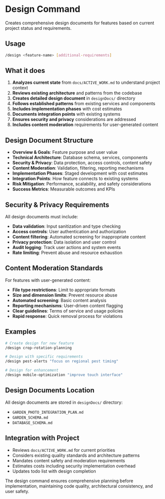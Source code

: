 # Design Command

Creates comprehensive design documents for features based on current project status and requirements.

## Usage
```bash
/design <feature-name> [additional-requirements]
```

## What it does
1. **Analyzes current state** from `docs/ACTIVE_WORK.md` to understand project context
2. **Reviews existing architecture** and patterns from the codebase
3. **Creates detailed design document** in `designDocs/` directory
4. **Follows established patterns** from existing services and components
5. **Includes implementation phases** with cost estimates
6. **Documents integration points** with existing systems
7. **Ensures security and privacy** considerations are addressed
8. **Includes content moderation** requirements for user-generated content

## Design Document Structure
- **Overview & Goals**: Feature purpose and user value
- **Technical Architecture**: Database schema, services, components
- **Security & Privacy**: Data protection, access controls, content safety
- **Content Moderation**: Validation, filtering, reporting mechanisms
- **Implementation Phases**: Staged development with cost estimates
- **Integration Points**: How feature connects to existing systems
- **Risk Mitigation**: Performance, scalability, and safety considerations
- **Success Metrics**: Measurable outcomes and KPIs

## Security & Privacy Requirements
All design documents must include:
- **Data validation**: Input sanitization and type checking
- **Access controls**: User authentication and authorization
- **Content filtering**: Automated screening for inappropriate content
- **Privacy protection**: Data isolation and user control
- **Audit logging**: Track user actions and system events
- **Rate limiting**: Prevent abuse and resource exhaustion

## Content Moderation Standards
For features with user-generated content:
- **File type restrictions**: Limit to appropriate formats
- **Size and dimension limits**: Prevent resource abuse
- **Automated screening**: Basic content analysis
- **Reporting mechanisms**: User-driven content flagging
- **Clear guidelines**: Terms of service and usage policies
- **Rapid response**: Quick removal process for violations

## Examples
```bash
# Create design for new feature
/design crop-rotation-planning

# Design with specific requirements
/design pest-alerts "focus on regional pest timing"

# Design for enhancement
/design mobile-optimization "improve touch interface"
```

## Design Documents Location
All design documents are stored in `designDocs/` directory:
- `GARDEN_PHOTO_INTEGRATION_PLAN.md`
- `GARDEN_SCHEMA.md`
- `DATABASE_SCHEMA.md`

## Integration with Project
- Reviews `docs/ACTIVE_WORK.md` for current priorities
- Considers existing quality standards and architecture patterns
- Mandates content safety and moderation requirements
- Estimates costs including security implementation overhead
- Updates todo list with design completion

The design command ensures comprehensive planning before implementation, maintaining code quality, architectural consistency, and user safety.